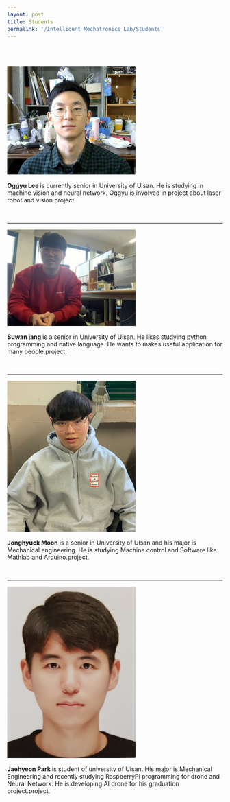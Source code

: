 ```yaml
---
layout: post
title: Students
permalink: '/Intelligent Mechatronics Lab/Students'
---
```


<br><br>

<img src="../assets/img/oggyu.jpg" alt="oggyu" width="300">

<strong> Oggyu Lee </strong>is currently senior in University of Ulsan. He is studying in machine vision and neural network. Oggyu is involved in project about laser robot and vision project. 

<br>
<hr>

<img src="../assets/img/suwan.jpg" alt="suwan" width="300">

<strong> Suwan jang </strong>is a senior in University of Ulsan. He likes studying python programming and native language. He wants to makes useful application for many people.project. 

<br>
<hr>

<img src="../assets/img/jong.png" alt="jong" width="300">

<strong> Jonghyuck Moon </strong>is a senior in University of Ulsan and his major is Mechanical engineering. He is studying Machine control and Software like Mathlab and Arduino.project. 

<br>
<hr>

<img src="../assets/img/Jaehyeon.jpg" alt="Jaehyeon" width="300">

<strong> Jaehyeon Park </strong>is student of university of Ulsan. His major is Mechanical Engineering and recently studying RaspberryPi programming for drone and Neural Network. He is developing AI drone for his graduation project.project. 

<br>